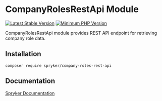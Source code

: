 # CompanyRolesRestApi Module
[![Latest Stable Version](https://poser.pugx.org/spryker/company-roles-rest-api/v/stable.svg)](https://packagist.org/packages/spryker/company-roles-rest-api)
[![Minimum PHP Version](https://img.shields.io/badge/php-%3E%3D%207.4-8892BF.svg)](https://php.net/)

CompanyRolesRestApi module provides REST API endpoint for retrieving company role data.

## Installation

```
composer require spryker/company-roles-rest-api
```

## Documentation

[Spryker Documentation](https://docs.spryker.com)
